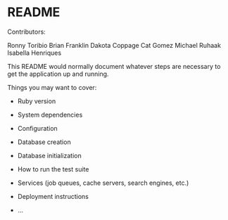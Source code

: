 # README

Contributors: 

Ronny Toribio
Brian Franklin
Dakota Coppage
Cat Gomez
Michael Ruhaak
Isabella Henriques

This README would normally document whatever steps are necessary to get the
application up and running.

Things you may want to cover:

* Ruby version

* System dependencies

* Configuration

* Database creation

* Database initialization

* How to run the test suite

* Services (job queues, cache servers, search engines, etc.)

* Deployment instructions

* ...
